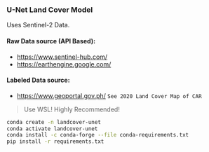 ### U-Net Land Cover Model

Uses Sentinel-2 Data.

#### Raw Data source (API Based):

- https://www.sentinel-hub.com/
- https://earthengine.google.com/

#### Labeled Data source:

- https://www.geoportal.gov.ph/ `See 2020 Land Cover Map of CAR`

> Use WSL! Highly Recommended!

```bash
conda create -n landcover-unet
conda activate landcover-unet
conda install -c conda-forge --file conda-requirements.txt
pip install -r requirements.txt
```
